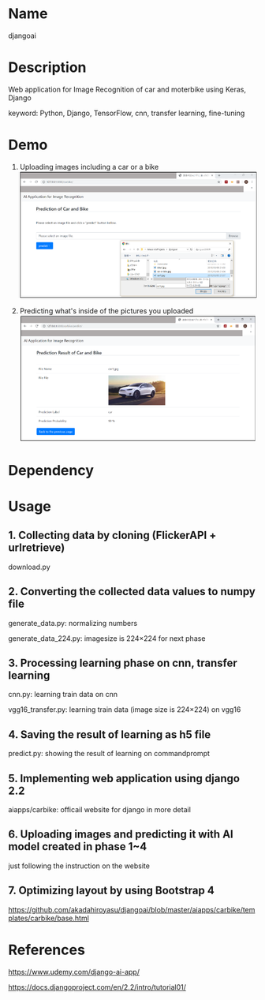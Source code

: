 

Name
====

djangoai

# Description

Web application for Image Recognition of car and moterbike using Keras, Django

keyword: Python, Django, TensorFlow, cnn, transfer learning, fine-tuning

# Demo

1. Uploading images including a car or a bike
![car1](https://github.com/akadahiroyasu/djangoai/blob/master/images_for_readme/window_1.png)

2. Predicting what's inside of the pictures you uploaded
![car2](https://github.com/akadahiroyasu/djangoai/blob/master/images_for_readme/window_2.png)


# Dependency

# Usage

## 1. Collecting data by cloning (FlickerAPI + urlretrieve)

download.py

## 2. Converting the collected data values to numpy file

generate_data.py: normalizing numbers

generate_data_224.py: imagesize is 224×224 for next phase

## 3. Processing learning phase on cnn, transfer learning

cnn.py: learning train data on cnn

vgg16_transfer.py: learning train data (image size is 224×224) on vgg16

## 4. Saving the result of learning as h5 file

predict.py: showing the result of learning on commandprompt


## 5. Implementing web application using django 2.2

aiapps/carbike: officail website for django in more detail

## 6. Uploading images and predicting it with AI model created in phase 1~4

just following the instruction on the website

## 7. Optimizing layout by using Bootstrap 4

<https://github.com/akadahiroyasu/djangoai/blob/master/aiapps/carbike/templates/carbike/base.html>

# References

<https://www.udemy.com/django-ai-app/>

<https://docs.djangoproject.com/en/2.2/intro/tutorial01/>

